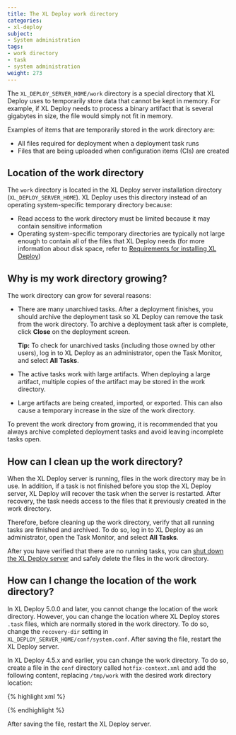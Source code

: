 ```yaml
---
title: The XL Deploy work directory
categories:
- xl-deploy
subject:
- System administration
tags:
- work directory
- task
- system administration
weight: 273
---
```


The `XL_DEPLOY_SERVER_HOME/work` directory is a special directory that XL Deploy uses to temporarily store data that cannot be kept in memory. For example, if XL Deploy needs to process a binary artifact that is several gigabytes in size, the file would simply not fit in memory.

Examples of items that are temporarily stored in the work directory are:

* All files required for deployment when a deployment task runs
* Files that are being uploaded when configuration items (CIs) are created

## Location of the work directory

The `work` directory is located in the XL Deploy server installation directory (`XL_DEPLOY_SERVER_HOME`). XL Deploy uses this directory instead of an operating system-specific temporary directory because:

* Read access to the work directory must be limited because it may contain sensitive information
* Operating system-specific temporary directories are typically not large enough to contain all of the files that XL Deploy needs (for more information about disk space, refer to [Requirements for installing XL Deploy](/xl-deploy/concept/requirements-for-installing-xl-deploy.html#determining-hard-disk-space-requirements))

## Why is my work directory growing?

The work directory can grow for several reasons:

* There are many unarchived tasks. After a deployment finishes, you should archive the deployment task so XL Deploy can remove the task from the work directory. To archive a deployment task after is complete, click **Close** on the deployment screen.

    **Tip:** To check for unarchived tasks (including those owned by other users), log in to XL Deploy as an administrator, open the Task Monitor, and select **All Tasks**.

* The active tasks work with large artifacts. When deploying a large artifact, multiple copies of the artifact may be stored in the work directory.

* Large artifacts are being created, imported, or exported. This can also cause a temporary increase in the size of the work directory.

To prevent the work directory from growing, it is recommended that you always archive completed deployment tasks and avoid leaving incomplete tasks open.

## How can I clean up the work directory?

When the XL Deploy server is running, files in the work directory may be in use. In addition, if a task is not finished before you stop the XL Deploy server, XL Deploy will recover the task when the server is restarted. After recovery, the task needs access to the files that it previously created in the work directory.

Therefore, before cleaning up the work directory, verify that all running tasks are finished and archived. To do so, log in to XL Deploy as an administrator, open the Task Monitor, and select **All Tasks**.

After you have verified that there are no running tasks, you can [shut down the XL Deploy server](/xl-deploy/how-to/shut-down-xl-deploy.html) and safely delete the files in the work directory.

## How can I change the location of the work directory?

In XL Deploy 5.0.0 and later, you cannot change the location of the work directory. However, you can change the location where XL Deploy stores `.task` files, which are normally stored in the work directory. To do so, change the `recovery-dir` setting in `XL_DEPLOY_SERVER_HOME/conf/system.conf`. After saving the file, restart the XL Deploy server.

In XL Deploy 4.5.x and earlier, you can change the work directory. To do so, create a file in the `conf` directory called `hotfix-context.xml` and add the following content, replacing `/tmp/work` with the desired work directory location:

{% highlight xml %}
<?xml version="1.0" encoding="UTF-8"?>
<beans xmlns="http://www.springframework.org/schema/beans" xmlns:xsi="http://www.w3.org/2001/XMLSchema-instance"
  xmlns:context="http://www.springframework.org/schema/context" xmlns:security="http://www.springframework.org/schema/security"
  xmlns:util="http://www.springframework.org/schema/util"
  xsi:schemaLocation="
	http://www.springframework.org/schema/beans http://www.springframework.org/schema/beans/spring-beans.xsd
	http://www.springframework.org/schema/context  http://www.springframework.org/schema/context/spring-context.xsd
	http://www.springframework.org/schema/security http://www.springframework.org/schema/security/spring-security.xsd
	http://www.springframework.org/schema/util http://www.springframework.org/schema/util/spring-util.xsd">

  <bean id="baseWorkDir" class="java.lang.String">
	<constructor-arg value="/tmp/work" />
  </bean>

</beans>
{% endhighlight %}

After saving the file, restart the XL Deploy server.
